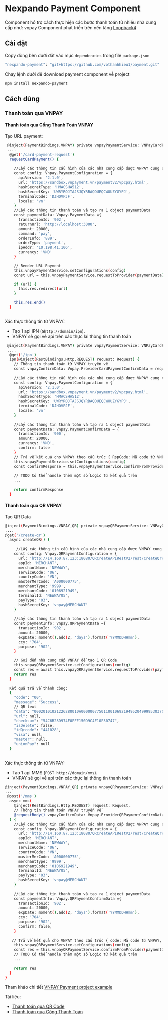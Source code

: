 # Nexpando Payment Component

Component hổ trợ cách thực hiện các bước thanh toán từ nhiều nhà cung cấp như: vnpay
Component phát triển trên nền tảng [Loopback4](https://loopback.io/doc/en/lb4)

## Cài đặt
Copy dòng bên dưới đặt vào mục `dependencies` trong file `package.json`
```sh
"nexpando-payment": "git+https://github.com/vothanhhieu1/payment.git"
```
Chạy lệnh dưới để download payment component về project
```sh
npm install nexpando-payment
```
## Cách dùng

### Thanh toán qua VNPAY

#### Thanh toán qua Cổng Thanh Toán VNPAY

Tạo URL payment:
```sh
 @inject(PaymentBindings.VNPAY) private vnpayPaymentService: VNPayCardPaymentService
 ....
  @get('/card-payment-request')
  requestCardPayment() {
    
    //Lấy các thông tin cấu hình của các nhà cung cấp được VNPAY cung cấp và tạo ra 1 object config
    const config: Vnpay.PaymentConfiguration = {
      apiVersion: '2.1.0',
      url: 'https://sandbox.vnpayment.vn/paymentv2/vpcpay.html',
      hashSecretType: 'HMACSHA512',
      hashSecretKey: 'UWRYROJTAJSJQYRBAQDUEQCWUUZYGYPJ',
      terminalCode: 'DJHOVPJF',
      locale: 'vn'
    }
    //Lấy các thông tin thanh toán và tạo ra 1 object paymentData
    const paymentData: Vnpay.PaymentData ={
      transactionId: '902',
      returnUrl: 'http://localhost:3000',
      amount: 20000,
      command: 'pay',
      orderInfo: '889',
      orderType: 'payment',
      ipAddr: '10.198.41.106',
      currency: 'VND'
    }

    // Render URL Payment
    this.vnpayPaymentService.setConfigurations(config)
    const url = this.vnpayPaymentService.requestToProvider(paymentData)

    if (url) {
      this.res.redirect(url)
    }

    this.res.end()
  }
 
```

Xác thực thông tin từ VNPAY:

- Tạo 1 api IPN (`Ghttp://domain/ipn`).
- VNPAY sẽ gọi về api trên xác thực lại thông tin thanh toán

```sh
 @inject(PaymentBindings.VNPAY) private vnpayPaymentService: VNPayCardPaymentService
 ....
  @get('/ipn')
  ipn(@inject(RestBindings.Http.REQUEST) request: Request) {
    // Thông tin thanh toán từ VNPAY truyền vê
    const vnpayConfirmData: Vnpay.ProviderCardPaymentConfirmData = request.query
    
    //Lấy các thông tin cấu hình của các nhà cung cấp được VNPAY cung cấp và tạo ra 1 object config
    const config: Vnpay.PaymentConfiguration = {
      apiVersion: '2.1.0',
      url: 'https://sandbox.vnpayment.vn/paymentv2/vpcpay.html',
      hashSecretType: 'HMACSHA512',
      hashSecretKey: 'UWRYROJTAJSJQYRBAQDUEQCWUUZYGYPJ',
      terminalCode: 'DJHOVPJF',
      locale: 'vn'
    }
    
    //Lấy các thông tin thanh toán và tạo ra 1 object paymentData
    const paymentData: Vnpay.PaymentConfirmData = {
      transactionId: '900',
      amount: 20000,
      currency: 'VND',
      confirm: false
    }
    // Trả về kết quả cho VNPAY theo cấu trúc { RspCode: Mã code từ VNPAY, Message: str}
    this.vnpayPaymentService.setConfigurations(config)
    const confirmResponse = this.vnpayPaymentService.confirmFromProvider(paymentData, vnpayConfirmData)
    
    // TODO Có thể handle thêm một số Logic từ kết quả trên
    ...
    
    return confirmResponse
  }
```
#### Thanh toán qua QR VNPAY

Tạo QR Data

```sh
@inject(PaymentBindings.VNPAY_QR) private vnpayQRPaymentService: VNPayQRPaymentService
....
@get('/create-qr')
  async createQR() {
  
     //Lấy các thông tin cấu hình của các nhà cung cấp được VNPAY cung cấp và tạo ra 1 object config
    const config: Vnpay.QRPaymentConfiguration = {
      url: 'http://14.160.87.123:18080/QRCreateAPIRestV2/rest/CreateQrcodeApi/createQrcode',
      appId: 'MERCHANT',
      merchantName: 'NEWWAY',
      serviceCode: '06',
      countryCode: 'VN',
      masterMerCode: 'A000000775',
      merchantType: '9999',
      merchantCode: '0106921949',
      terminalId: 'NEWWAY05',
      payType: '03',
      hashSecretKey: 'vnpay@MERCHANT'
    }
    
    //Lấy các thông tin thanh toán và tạo ra 1 object paymentData
    const paymentInfo: Vnpay.QRPaymentData ={
      transactionId: '902',
      amount: 20000,
      expDate: moment().add(2, 'days').format('YYMMDDHHmm'),
      ccy: '704',
      purpose: '902',
    }

    // Gọi đến nhà cung cấp VNPAY để tạo 1 QR Code
    this.vnpayQRPaymentService.setConfigurations(config)
    const res = await this.vnpayQRPaymentService.requestToProvider(paymentInfo)
    return res
  }
  
  Kết quả trả về thành công:
  {
    "code": "00",
    "message": "Success",
    // QR text
    "data": "00020101021226280010A000000775011001069219495204999953037045405200005802VN5906NEWWAY6005HANOI624401039020314NEWWAY OFFLINE0708NEWWAY050803902630406FA",
    "url": null,
    "checksum": "54C6B23D974F0FFE150D9C4F10F30747",
    "isDelete": false,
    "idQrcode": "441028",
    "visa": null,
    "master": null,
    "unionPay": null
  }
  
```
Xác thực thông tin từ VNPAY:

- Tạo 1 api MMS (`POST http://domain/mms`).
- VNPAY sẽ gọi về api trên xác thực lại thông tin thanh toán

```sh
@inject(PaymentBindings.VNPAY_QR) private vnpayQRPaymentService: VNPayQRPaymentService
...
 @post('/mms')
  async mms(
    @inject(RestBindings.Http.REQUEST) request: Request,
    // Thông tin thanh toán VNPAY truyền về
    @requestBody() vnpayConfirmData: Vnpay.ProviderQRPaymentConfirmData
  ) {
    //Lấy các thông tin cấu hình của các nhà cung cấp được VNPAY cung cấp và tạo ra 1 object config
    const config: Vnpay.QRPaymentConfiguration = {
      url: 'http://14.160.87.123:18080/QRCreateAPIRestV2/rest/CreateQrcodeApi/createQrcode',
      appId: 'MERCHANT',
      merchantName: 'NEWWAY',
      serviceCode: '06',
      countryCode: 'VN',
      masterMerCode: 'A000000775',
      merchantType: '9999',
      merchantCode: '0106921949',
      terminalId: 'NEWWAY05',
      payType: '03',
      hashSecretKey: 'vnpay@MERCHANT'
    }
    
    //Lấy các thông tin thanh toán và tạo ra 1 object paymentData
    const paymentInfo: Vnpay.QRPaymentConfirmData ={
      transactionId: '902',
      amount: 20000,
      expDate: moment().add(2, 'days').format('YYMMDDHHmm'),
      ccy: '704',
      purpose: '902',
      confirm: false,
    }
    
   // Trả về kết quả cho VNPAY theo cấu trúc { code: Mã code từ VNPAY, message: str, data?: }
    this.vnpayQRPaymentService.setConfigurations(config)
    const res = this.vnpayQRPaymentService.confirmFromProvider(paymentInfo, vnpayConfirmData)
    // TODO Có thể handle thêm một số Logic từ kết quả trên
    ...
    
    return res
  }
}
```

Tham khảo chi tiết [VNPAY Payment project example](https://github.com/vothanhhieu1/vnpay-payment-example)

Tài liệu:
- [Thanh toán qua QR Code](https://s3.us-west-2.amazonaws.com/secure.notion-static.com/73b902ba-08d2-40a4-995f-91b9a090052c/VIE_Tai_lieu_ket_noi_VNPAYQR.pdf?X-Amz-Algorithm=AWS4-HMAC-SHA256&X-Amz-Content-Sha256=UNSIGNED-PAYLOAD&X-Amz-Credential=AKIAT73L2G45EIPT3X45%2F20220524%2Fus-west-2%2Fs3%2Faws4_request&X-Amz-Date=20220524T021554Z&X-Amz-Expires=86400&X-Amz-Signature=65c8250ff3e0327e3b79f9d16d83187d1c6ea1270e6ab904e4d8d5951c5f2fb6&X-Amz-SignedHeaders=host&response-content-disposition=filename%20%3D%22%255BVIE%255D%2520Tai%2520lieu%2520ket%2520noi%2520VNPAYQR.pdf%22&x-id=GetObject)
- [Thanh toán qua Công Thanh Toán](https://sandbox.vnpayment.vn/apis/docs/thanh-toan-pay/pay.html)
